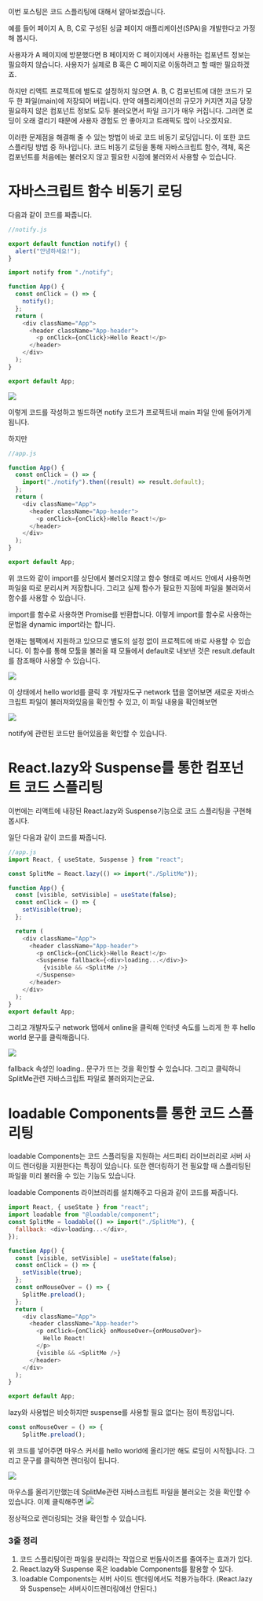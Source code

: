 이번 포스팅은 코드 스플리팅에 대해서 알아보겠습니다.

예를 들어 페이지 A, B, C로 구성된 싱글 페이지 애플리케이션(SPA)을 개발한다고 가정해 봅시다.

사용자가 A 페이지에 방문했다면 B 페이지와 C 페이지에서 사용하는 컴포년트 정보는 필요하지 않습니다. 사용자가 실제로 B 혹은 C 페이지로 이동하려고 할 때만 필요하겠죠.

하지만 리액트 프로젝트에 별도로 설정하지 않으면 A. B, C 컴포넌트에 대한 코드가 모두 한 파일(main)에 저장되어 버립니다. 만약 애플리케이션의 규모가 커지면 지금 당장 필요하지 않은 컴포넌트 정보도 모두 불러오면서 파일 크기가 매우 커집니다. 그러면 로딩이 오래 결리기 때문에
사용자 경험도 안 좋아지고 트래픽도 많이 나오겠지요.

이러한 문제점을 해결해 줄 수 있는 방법이 바로 코드 비동기 로딩입니다. 이 또한 코드 스플리팅 방법 중 하나입니다.
코드 비동기 로딩을 통해 자바스크립트 함수, 객체, 혹은 컴포넌트를 처음에는 불러오지 않고 필요한 시점에 불러와서 사용할 수 있습니다.

# 자바스크립트 함수 비동기 로딩

다음과 같이 코드를 짜줍니다.

```js
//notify.js

export default function notify() {
  alert("안녕하세요!");
}
```

```js
import notify from "./notify";

function App() {
  const onClick = () => {
    notify();
  };
  return (
    <div className="App">
      <header className="App-header">
        <p onClick={onClick}>Hello React!</p>
      </header>
    </div>
  );
}

export default App;
```

![](https://velog.velcdn.com/images/dogmnil2007/post/6d61f01a-3e1b-4273-8d6d-85f78eaaf75d/image.png)

이렇게 코드를 작성하고 빌드하면 notify 코드가 프로젝트내 main 파일 안에 들어가게 됩니다.

하지만

```js
//app.js

function App() {
  const onClick = () => {
    import("./notify").then((result) => result.default);
  };
  return (
    <div className="App">
      <header className="App-header">
        <p onClick={onClick}>Hello React!</p>
      </header>
    </div>
  );
}

export default App;
```

위 코드와 같이 import를 상단에서 불러오지않고 함수 형태로 메서드 안에서 사용하면 파일을 따로 분리시켜 저장합니다. 그리고 실제 함수가 필요한 지점에 파일을 불러와서 함수를 사용할 수 있습니다.

import를 함수로 사용하면 Promise를 반환합니다. 이렇게 import를 함수로 사용하는 문법을 dynamic import라는 합니다.

현재는 웹팩에서 지원하고 있으므로 별도의 설정 없이 프로젝트에 바로 사용할 수 있습니다. 이 함수를 통해 모툴을 불러올 때 모듈에서 default로 내보낸 것은 result.default를 참조해야 사용할 수 있습니다.

![](https://velog.velcdn.com/images/dogmnil2007/post/1eb2a54c-784a-478c-9e8a-4a610fe567a8/image.png)

이 상태에서 hello world를 클릭 후 개발자도구 network 탭을 열어보면 새로운 자바스크립트 파일이 불러져와있음을 확인할 수 있고, 이 파일 내용을 확인해보면

![](https://velog.velcdn.com/images/dogmnil2007/post/0c46ec24-d3e8-41aa-8ac3-aaa55edffd22/image.png)

notify에 관련된 코드만 들어있음을 확인할 수 있습니다.

# React.lazy와 Suspense를 통한 컴포넌트 코드 스플리팅

이번에는 리액트에 내장된 React.lazy와 Suspense기능으로 코드 스플리팅을 구현해봅시다.

일단 다음과 같이 코드를 짜줍니다.

```js
//app.js
import React, { useState, Suspense } from "react";

const SplitMe = React.lazy(() => import("./SplitMe"));

function App() {
  const [visible, setVisible] = useState(false);
  const onClick = () => {
    setVisible(true);
  };

  return (
    <div className="App">
      <header className="App-header">
        <p onClick={onClick}>Hello React!</p>
        <Suspense fallback={<div>loading...</div>}>
          {visible && <SplitMe />}
        </Suspense>
      </header>
    </div>
  );
}
export default App;
```

그리고 개발자도구 network 탭에서 online을 클릭해 인터넷 속도를 느리게 한 후 hello world 문구를 클릭해줍니다.

![](https://velog.velcdn.com/images/dogmnil2007/post/cb81da05-8973-4571-861a-9a0e095b1ff2/image.png)

fallback 속성인 loading.. 문구가 뜨는 것을 확인할 수 있습니다. 그리고 클릭하니 SplitMe관련 자바스크립트 파일로 불러와지는군요.

# loadable Components를 통한 코드 스플리팅

loadable Components는 코드 스플리팅을 지원하는 서드파티 라이브러리로 서버 사이드 렌더링을 지원한다는 특징이 있습니다. 또한 렌더링하기 전 필요할 때 스플리팅된 파일을 미리 불러올 수 있는 기능도 있습니다.

loadable Components 라이브러리를 설치해주고 다음과 같이 코드를 짜줍니다.

```js
import React, { useState } from "react";
import loadable from "@loadable/component";
const SplitMe = loadable(() => import("./SplitMe"), {
  fallback: <div>loading...</div>,
});

function App() {
  const [visible, setVisible] = useState(false);
  const onClick = () => {
    setVisible(true);
  };
  const onMouseOver = () => {
    SplitMe.preload();
  };
  return (
    <div className="App">
      <header className="App-header">
        <p onClick={onClick} onMouseOver={onMouseOver}>
          Hello React!
        </p>
        {visible && <SplitMe />}
      </header>
    </div>
  );
}

export default App;
```

lazy와 사용법은 비슷하지만 suspense를 사용할 필요 없다는 점이 특징입니다.

```js
const onMouseOver = () => {
    SplitMe.preload();
```

위 코드를 넣어주면 마우스 커서를 hello world에 올리기만 해도 로딩이 시작됩니다. 그리고 문구를 클릭하면 렌더링이 됩니다.

![](https://velog.velcdn.com/images/dogmnil2007/post/ce904df9-04c1-452b-ad4d-daa8e88eec1d/image.png)

마우스를 올리기만했는데 SplitMe관련 자바스크립트 파일을 불러오는 것을 확인할 수 있습니다.
이제 클릭해주면
![](https://velog.velcdn.com/images/dogmnil2007/post/af9208ff-1409-4e72-8ed6-2296b4466d2d/image.png)

정상적으로 렌더링되는 것을 확인할 수 있습니다.

### 3줄 정리

1. 코드 스플리팅이란 파일을 분리하는 작업으로 번들사이즈를 줄여주는 효과가 있다.
2. React.lazy와 Suspense 혹은 loadable Components를 활용할 수 있다.
3. loadable Components는 서버 사이드 렌더링에서도 적용가능하다. (React.lazy와 Suspense는 서버사이드렌더링에선 안된다.)
